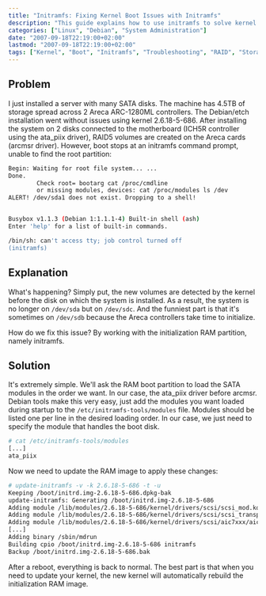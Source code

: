 ```yaml
---
title: "Initramfs: Fixing Kernel Boot Issues with Initramfs"
description: "This guide explains how to use initramfs to solve kernel boot issues when disk detection order changes."
categories: ["Linux", "Debian", "System Administration"]
date: "2007-09-18T22:19:00+02:00"
lastmod: "2007-09-18T22:19:00+02:00"
tags: ["Kernel", "Boot", "Initramfs", "Troubleshooting", "RAID", "Storage"]
---
```


## Problem

I just installed a server with many SATA disks. The machine has 4.5TB of storage spread across 2 Areca ARC-1280ML controllers. The Debian/etch installation went without issues using kernel 2.6.18-5-686. After installing the system on 2 disks connected to the motherboard (ICH5R controller using the ata_piix driver), RAID5 volumes are created on the Areca cards (arcmsr driver). However, boot stops at an initramfs command prompt, unable to find the root partition:

```bash
Begin: Waiting for root file system... ...
Done.
        Check root= bootarg cat /proc/cmdline
        or missing modules, devices: cat /proc/modules ls /dev
ALERT! /dev/sda1 does not exist. Dropping to a shell!


Busybox v1.1.3 (Debian 1:1.1.1-4) Built-in shell (ash)
Enter 'help' for a list of built-in commands.

/bin/sh: can't access tty; job control turned off
(initramfs)
```

## Explanation

What's happening? Simply put, the new volumes are detected by the kernel before the disk on which the system is installed. As a result, the system is no longer on `/dev/sda` but on `/dev/sdc`. And the funniest part is that it's sometimes on `/dev/sdb` because the Areca controllers take time to initialize.

How do we fix this issue? By working with the initialization RAM partition, namely initramfs.

## Solution

It's extremely simple. We'll ask the RAM boot partition to load the SATA modules in the order we want. In our case, the ata_piix driver before arcmsr. Debian tools make this very easy, just add the modules you want loaded during startup to the `/etc/initramfs-tools/modules` file. Modules should be listed one per line in the desired loading order. In our case, we just need to specify the module that handles the boot disk.

```bash
# cat /etc/initramfs-tools/modules
[...]
ata_piix
```

Now we need to update the RAM image to apply these changes:

```bash
# update-initramfs -v -k 2.6.18-5-686 -t -u
Keeping /boot/initrd.img-2.6.18-5-686.dpkg-bak
update-initramfs: Generating /boot/initrd.img-2.6.18-5-686
Adding module /lib/modules/2.6.18-5-686/kernel/drivers/scsi/scsi_mod.ko
Adding module /lib/modules/2.6.18-5-686/kernel/drivers/scsi/scsi_transport_spi.ko
Adding module /lib/modules/2.6.18-5-686/kernel/drivers/scsi/aic7xxx/aic7xxx.ko
[...]
Adding binary /sbin/mdrun
Building cpio /boot/initrd.img-2.6.18-5-686 initramfs
Backup /boot/initrd.img-2.6.18-5-686.bak
```

After a reboot, everything is back to normal. The best part is that when you need to update your kernel, the new kernel will automatically rebuild the initialization RAM image.
